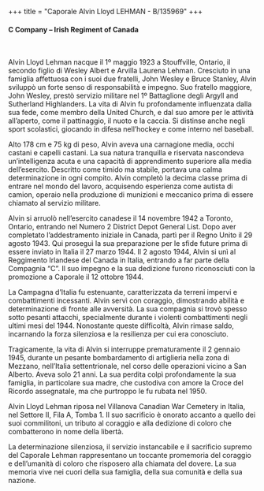 +++
title = "Caporale Alvin Lloyd LEHMAN - B/135969"
+++

#### C Company – Irish Regiment of Canada
<br>


Alvin Lloyd Lehman nacque il 1º maggio 1923 a Stouffville, Ontario, il secondo figlio di Wesley Albert e Arvilla Laurena Lehman. Cresciuto in una famiglia affettuosa con i suoi due fratelli, John Wesley e Bruce Stanley, Alvin sviluppò un forte senso di responsabilità e impegno. Suo fratello maggiore, John Wesley, prestò servizio militare nel 1º Battaglione degli Argyll and Sutherland Highlanders. La vita di Alvin fu profondamente influenzata dalla sua fede, come membro della United Church, e dal suo amore per le attività all’aperto, come il pattinaggio, il nuoto e la caccia. Si distinse anche negli sport scolastici, giocando in difesa nell’hockey e come interno nel baseball.

Alto 178 cm e 75 kg di peso, Alvin aveva una carnagione media, occhi castani e capelli castani. La sua natura tranquilla e riservata nascondeva un’intelligenza acuta e una capacità di apprendimento superiore alla media dell’esercito. Descritto come timido ma stabile, portava una calma determinazione in ogni compito. Alvin completò la decima classe prima di entrare nel mondo del lavoro, acquisendo esperienza come autista di camion, operaio nella produzione di munizioni e meccanico prima di essere chiamato al servizio militare.

Alvin si arruolò nell’esercito canadese il 14 novembre 1942 a Toronto, Ontario, entrando nel Numero 2 District Depot General List. 
Dopo aver completato l’addestramento iniziale in Canada, partì per il Regno Unito il 29 agosto 1943.
Qui proseguì la sua preparazione per le sfide future prima di essere inviato in Italia il 27 marzo 1944. Il 2 agosto 1944, Alvin si unì al Reggimento Irlandese del Canada in Italia, entrando a far parte della Compagnia “C”. Il suo impegno e la sua dedizione furono riconosciuti con la promozione a Caporale il 12 ottobre 1944.

La Campagna d’Italia fu estenuante, caratterizzata da terreni impervi e combattimenti incessanti. Alvin servì con coraggio, dimostrando abilità e determinazione di fronte alle avversità. La sua compagnia si trovò spesso sotto pesanti attacchi, specialmente durante i violenti combattimenti negli ultimi mesi del 1944. Nonostante queste difficoltà, Alvin rimase saldo, incarnando la forza silenziosa e la resilienza per cui era conosciuto.

Tragicamente, la vita di Alvin si interruppe prematuramente il 2 gennaio 1945, durante un pesante bombardamento di artiglieria nella zona di Mezzano, nell’Italia settentrionale, nel corso delle operazioni vicino a San Alberto. Aveva solo 21 anni.
La sua perdita colpì profondamente la sua famiglia, in particolare sua madre, che custodiva con amore la Croce del Ricordo assegnatale, ma che purtroppo le fu rubata nel 1950.

Alvin Lloyd Lehman riposa nel Villanova Canadian War Cemetery in Italia, nel Settore II, Fila A, Tomba 1. Il suo sacrificio è onorato accanto a quello dei suoi commilitoni, un tributo al coraggio e alla dedizione di coloro che combatterono in nome della libertà.

La determinazione silenziosa, il servizio instancabile e il sacrificio supremo del Caporale Lehman rappresentano un toccante promemoria del coraggio e dell’umanità di coloro che risposero alla chiamata del dovere.
La sua memoria vive nei cuori della sua famiglia, della sua comunità e della sua nazione.
